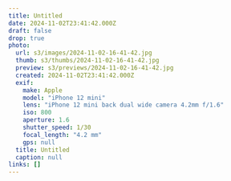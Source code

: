 ```yaml
---
title: Untitled
date: 2024-11-02T23:41:42.000Z
draft: false
drop: true
photo:
  url: s3/images/2024-11-02-16-41-42.jpg
  thumb: s3/thumbs/2024-11-02-16-41-42.jpg
  preview: s3/previews/2024-11-02-16-41-42.jpg
  created: 2024-11-02T23:41:42.000Z
  exif:
    make: Apple
    model: "iPhone 12 mini"
    lens: "iPhone 12 mini back dual wide camera 4.2mm f/1.6"
    iso: 800
    aperture: 1.6
    shutter_speed: 1/30
    focal_length: "4.2 mm"
    gps: null
  title: Untitled
  caption: null
links: []
---
```

